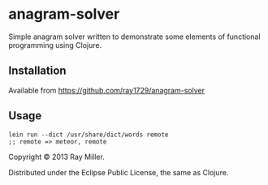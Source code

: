 # anagram-solver

Simple anagram solver written to demonstrate some elements of
functional programming using Clojure.

## Installation

Available from https://github.com/ray1729/anagram-solver

## Usage

    lein run --dict /usr/share/dict/words remote
    ;; remote => meteor, remote

Copyright © 2013 Ray Miller.

Distributed under the Eclipse Public License, the same as Clojure.
